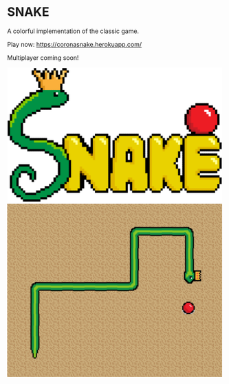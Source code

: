 # SNAKE

A colorful implementation of the classic game.

Play now: https://coronasnake.herokuapp.com/

Multiplayer coming soon!

<img src="./client/src/assets/logo.png" width="500px"><br>
<img src="./client/src/assets/game-screenshot.png" width="500px">
